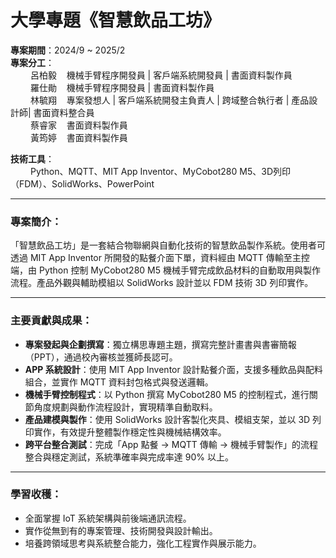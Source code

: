 # 大學專題《智慧飲品工坊》
**專案期間**：2024/9 ~ 2025/2  
**專案分工**：  
&emsp;&emsp; 呂柏毅 &nbsp;&nbsp; 機械手臂程序開發員 | 客戶端系統開發員 | 書面資料製作員  
&emsp;&emsp; 羅仕勛 &nbsp;&nbsp; 機械手臂程序開發員 |  書面資料製作員  
&emsp;&emsp; 林毓翔	&nbsp;&nbsp; 專案發想人 | 客戶端系統開發主負責人 | 跨域整合執行者 | 產品設計師| 書面資料整合員  
&emsp;&emsp; 蔡睿家	&nbsp;&nbsp; 書面資料製作員  
&emsp;&emsp; 黃筠婷	&nbsp;&nbsp; 書面資料製作員  

**技術工具**：  
&emsp;&emsp; Python、MQTT、MIT App Inventor、MyCobot280 M5、3D列印（FDM）、SolidWorks、PowerPoint  

---

### 專案簡介：
「智慧飲品工坊」是一套結合物聯網與自動化技術的智慧飲品製作系統。使用者可透過 MIT App Inventor 所開發的點餐介面下單，資料經由 MQTT 傳輸至主控端，由 Python 控制 MyCobot280 M5 機械手臂完成飲品材料的自動取用與製作流程。產品外觀與輔助模組以 SolidWorks 設計並以 FDM 技術 3D 列印實作。

---

### 主要貢獻與成果：

- **專案發起與企劃撰寫**：獨立構思專題主題，撰寫完整計畫書與書審簡報（PPT），通過校內審核並獲師長認可。
- **APP 系統設計**：使用 MIT App Inventor 設計點餐介面，支援多種飲品與配料組合，並實作 MQTT 資料封包格式與發送邏輯。
- **機械手臂控制程式**：以 Python 撰寫 MyCobot280 M5 的控制程式，進行關節角度規劃與動作流程設計，實現精準自動取料。
- **產品建模與製作**：使用 SolidWorks 設計客製化夾具、模組支架，並以 3D 列印實作，有效提升整體製作穩定性與機械結構效率。
- **跨平台整合測試**：完成「App 點餐 → MQTT 傳輸 → 機械手臂製作」的流程整合與穩定測試，系統準確率與完成率達 90% 以上。

---

### 學習收穫：

- 全面掌握 IoT 系統架構與前後端通訊流程。
- 實作從無到有的專案管理、技術開發與設計輸出。
- 培養跨領域思考與系統整合能力，強化工程實作與展示能力。
